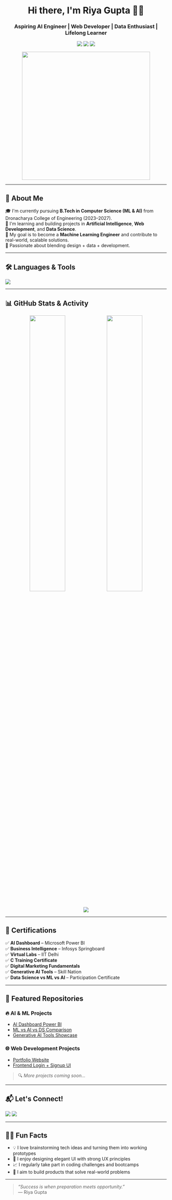 <!-- HEADER -->
<h1 align="center">Hi there, I'm Riya Gupta 👩‍💻</h1>
<h3 align="center">Aspiring AI Engineer | Web Developer | Data Enthusiast | Lifelong Learner</h3>

<p align="center">
  <img src="https://img.shields.io/badge/B.Tech-CSE%20(ML%20&%20AI)-blue" />
  <img src="https://img.shields.io/badge/Developer-Frontend%20%7C%20AI-brightgreen" />
  <img src="https://img.shields.io/badge/Location-Gurugram%2C%20India-red" />
</p>

<p align="center">
  <img src="https://media.giphy.com/media/qgQUggAC3Pfv687qPC/giphy.gif" width="400" />
</p>

---

## 💼 About Me
🎓 I'm currently pursuing **B.Tech in Computer Science (ML & AI)** from Dronacharya College of Engineering (2023–2027).  
🌱 I'm learning and building projects in **Artificial Intelligence**, **Web Development**, and **Data Science**.  
🚀 My goal is to become a **Machine Learning Engineer** and contribute to real-world, scalable solutions.  
🧠 Passionate about blending design + data + development.

---

## 🛠️ Languages & Tools

<p align="left">
  <img src="https://skillicons.dev/icons?i=html,css,js,php,python,java,c,r,sql,git,vscode,powershell,figma" />
</p>

---

## 📊 GitHub Stats & Activity

<p align="center">
  <img src="https://github-readme-stats.vercel.app/api?username=riyagupta6011&show_icons=true&theme=github_dark&count_private=true" width="47%" />
  <img src="https://github-readme-streak-stats.herokuapp.com?user=riyagupta6011&theme=github-dark" width="47%" />
</p>

<p align="center">
  <img src="https://github-readme-activity-graph.cyclic.app/graph?username=riyagupta6011&theme=react-dark&hide_border=true&area=true" />
</p>

---

## 🧾 Certifications

✅ **AI Dashboard** – Microsoft Power BI  
✅ **Business Intelligence** – Infosys Springboard  
✅ **Virtual Labs** – IIT Delhi  
✅ **C Training Certificate**  
✅ **Digital Marketing Fundamentals**  
✅ **Generative AI Tools** – Skill Nation  
✅ **Data Science vs ML vs AI** – Participation Certificate  

---

## 📁 Featured Repositories

### 🔥 AI & ML Projects
- [AI Dashboard Power BI](https://github.com/riyagupta6011/ai-dashboard)  
- [ML vs AI vs DS Comparison](https://github.com/riyagupta6011/ml-vs-ai-vs-ds)  
- [Generative AI Tools Showcase](https://github.com/riyagupta6011/generative-ai-tools)

### 🌐 Web Development Projects
- [Portfolio Website](https://github.com/riyagupta6011/portfolio)  
- [Frontend Login + Signup UI](https://github.com/riyagupta6011/frontend-auth-ui)

> 🔍 *More projects coming soon…*

---

## 📬 Let's Connect!

<p align="left">
  <a href="mailto:riyagupta6011@gmail.com"><img src="https://img.shields.io/badge/Gmail-Email-blue?style=for-the-badge&logo=gmail" /></a>
  <a href="https://github.com/riyagupta6011"><img src="https://img.shields.io/badge/GitHub-@riyagupta6011-black?style=for-the-badge&logo=github" /></a>
  <!-- Optional future: LinkedIn / Portfolio -->
</p>

---

## 🙋‍♀️ Fun Facts

- 💡 I love brainstorming tech ideas and turning them into working prototypes  
- 🎨 I enjoy designing elegant UI with strong UX principles  
- 📈 I regularly take part in coding challenges and bootcamps  
- 🎯 I aim to build products that solve real-world problems

---

> *“Success is when preparation meets opportunity.”*  
> — Riya Gupta

